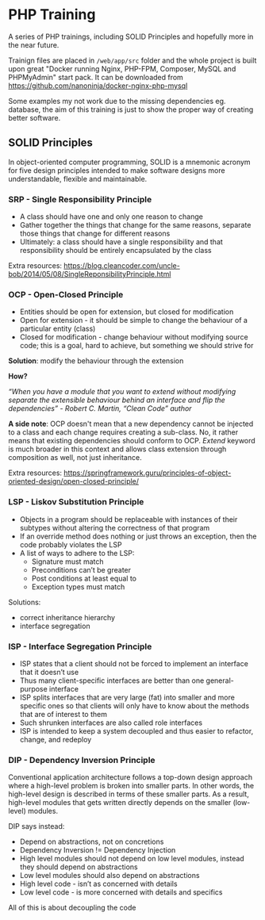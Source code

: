 # PHP Training

A series of PHP trainings, including SOLID Principles and hopefully more in the near future.

Trainign files are placed in `/web/app/src` folder and the whole project is built upon
 great "Docker running Nginx, PHP-FPM, Composer, MySQL and PHPMyAdmin" start pack. It can be downloaded from https://github.com/nanoninja/docker-nginx-php-mysql

Some examples my not work due to the missing dependencies eg. database, the aim of this training is just to show the proper way of creating better software.

## SOLID Principles

In object-oriented computer programming, SOLID is a mnemonic acronym for five design principles intended to make software designs more understandable, flexible and maintainable.

### SRP - Single Responsibility Principle

- A class should have one and only one reason to change
- Gather together the things that change for the same reasons, separate those things that change for different reasons
- Ultimately: a class should have a single responsibility and that responsibility should be entirely encapsulated by the class

Extra resources: https://blog.cleancoder.com/uncle-bob/2014/05/08/SingleReponsibilityPrinciple.html

### OCP - Open-Closed Principle

- Entities should be open for extension, but closed for modification
- Open for extension - it should be simple to change the behaviour of a particular entity (class)
- Closed for modification - change behaviour without modifying source  code;  this is a goal, hard to achieve, but something we should strive for

**Solution**: modify the behaviour through the extension

**How?**

_“When you have a module that you want to extend without modifying separate the extensible behaviour behind an interface and flip the dependencies” - Robert C. Martin, “Clean Code” author_

**A side note**: OCP doesn't mean that a new dependency cannot be injected to a class and each change requires creating a sub-class. No, it rather means that existing dependencies should conform to OCP.
_Extend_ keyword is much broader in this context and allows class extension through composition as well, not just inheritance.

Extra resources: https://springframework.guru/principles-of-object-oriented-design/open-closed-principle/

### LSP - Liskov Substitution Principle

- Objects in a program should be replaceable with instances of their subtypes without altering the correctness of that program
- If an override method does nothing or just throws an exception, then the code  probably violates the LSP
- A list of ways to adhere  to the LSP:
    - Signature must match
    - Preconditions can’t be greater
    - Post conditions at least equal to
    - Exception types must match

Solutions:
- correct inheritance hierarchy
- interface segregation

### ISP - Interface Segregation Principle

- ISP states that a client should not be forced to implement an interface that it doesn’t use
- Thus many client-specific interfaces are better than one general-purpose interface
- ISP splits interfaces that are very large (fat) into smaller and more specific ones so that clients will only have to know about the methods that are of interest to them
- Such shrunken interfaces are also called role interfaces
- ISP is intended to keep a system decoupled and thus easier to refactor, change, and redeploy

### DIP - Dependency Inversion Principle

Conventional application architecture follows a top-down design approach where a high-level problem is broken into smaller parts. In other words, the high-level design is described in terms of these smaller parts. As a result, high-level modules that gets written directly depends on the smaller (low-level) modules.

DIP says instead:

- Depend on abstractions, not on concretions
- Dependency Inversion != Dependency Injection
- High level modules should not depend on low level modules, instead they should depend on abstractions
- Low level modules should also depend on abstractions
- High level code - isn’t as concerned with details
- Low level code - is more concerned with details and specifics

All of this is about decoupling the code
